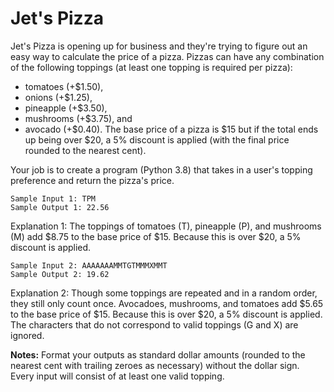 # Jet's Pizza

Jet's Pizza is opening up for business and they're trying to figure out an easy way to calculate the price of a pizza. Pizzas can have any combination of the following toppings (at least one topping is required per pizza): 
- tomatoes (+$1.50),
- onions (+$1.25), 
- pineapple (+$3.50), 
- mushrooms (+$3.75), and 
- avocado (+$0.40). 
The base price of a pizza is $15 but if the total ends up being over $20, a 5% discount is applied (with the final price rounded to the nearest cent). 

Your job is to create a program (Python 3.8) that takes in a user's topping preference and return the pizza's price.

```
Sample Input 1: TPM
Sample Output 1: 22.56
```
Explanation 1: The toppings of tomatoes (T), pineapple (P), and mushrooms (M) add $8.75 to the base price of $15. Because this is over $20, a 5% discount is applied.

```
Sample Input 2: AAAAAAAMMTGTMMMXMMT
Sample Output 2: 19.62
```
Explanation 2: Though some toppings are repeated and in a random order, they still only count once. Avocadoes, mushrooms, and tomatoes add $5.65 to the base price of $15. Because this is over $20, a 5% discount is applied. The characters that do not correspond to valid toppings (G and X) are ignored.

**Notes:**
Format your outputs as standard dollar amounts (rounded to the nearest cent with trailing zeroes as necessary) without the dollar sign. Every input will consist of at least one valid topping.

